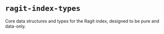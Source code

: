 # `ragit-index-types`

Core data structures and types for the Ragit index, designed to be pure and data-only.